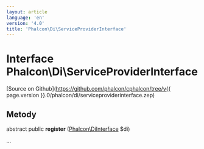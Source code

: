 ```yaml
---
layout: article
language: 'en'
version: '4.0'
title: 'Phalcon\Di\ServiceProviderInterface'
---
```

# Interface **Phalcon\Di\ServiceProviderInterface**

[Source on Github](https://github.com/phalcon/cphalcon/tree/v{{ page.version }}.0/phalcon/di/serviceproviderinterface.zep)

## Metody

abstract public **register** ([Phalcon\DiInterface](Phalcon_DiInterface) $di)

...
